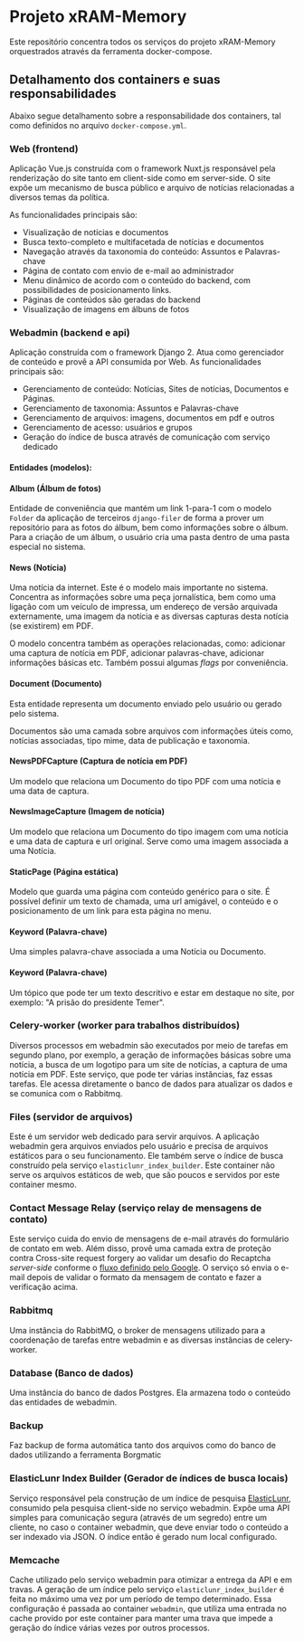 # Projeto xRAM-Memory

Este repositório concentra todos os serviços do projeto xRAM-Memory orquestrados através da ferramenta docker-compose.

## Detalhamento dos containers e suas responsabilidades
Abaixo segue detalhamento sobre a responsabilidade dos containers, tal como definidos no arquivo `docker-compose.yml`.

### Web (frontend)
Aplicação Vue.js construída com o framework Nuxt.js responsável pela renderização do site tanto em client-side como em server-side. O site expõe um mecanismo de busca público e arquivo de notícias relacionadas a diversos temas da política.

As funcionalidades principais são:

- Visualização de notícias e documentos
- Busca texto-completo e multifacetada de notícias e documentos
- Navegação através da taxonomia do conteúdo: Assuntos e Palavras-chave
- Página de contato com envio de e-mail ao administrador
- Menu dinâmico de acordo com o conteúdo do backend, com possibilidades de posicionamento links.
- Páginas de conteúdos são geradas do backend
- Visualização de imagens em álbuns de fotos

### Webadmin (backend e api)
Aplicação construída com o framework Django 2. Atua como gerenciador de conteúdo e provê a API consumida por Web. As funcionalidades principais são:

- Gerenciamento de conteúdo: Notícias, Sites de notícias, Documentos e Páginas.
- Gerenciamento de taxonomia: Assuntos e Palavras-chave
- Gerenciamento de arquivos: imagens, documentos em pdf e outros
- Gerenciamento de acesso: usuários e grupos
- Geração do índice de busca através de comunicação com serviço dedicado


#### Entidades (modelos):
#### Album (Álbum de fotos)
Entidade de conveniência que mantém um link 1-para-1 com o modelo `Folder` da aplicação de terceiros `django-filer` de forma a prover um repositório para as fotos do álbum, bem como informações sobre o álbum.
Para a criação de um álbum, o usuário cria uma pasta dentro de uma pasta especial no sistema.

#### News (Notícia)
Uma notícia da internet. Este é o modelo mais importante no sistema. Concentra as informações sobre uma peça jornalística, bem como uma ligação com um veículo de impressa, um endereço de versão arquivada externamente, uma imagem da notícia e as diversas capturas desta notícia (se existirem) em PDF.

O modelo concentra também as operações relacionadas, como: adicionar uma captura de notícia em PDF, adicionar palavras-chave, adicionar informações básicas etc. Também possui algumas *flags* por conveniência.

#### Document (Documento)
Esta entidade representa um documento enviado pelo usuário ou gerado pelo sistema.

Documentos são uma camada sobre arquivos com informações úteis como, notícias associadas, tipo mime, data de publicação e taxonomia.

#### NewsPDFCapture (Captura de notícia em PDF)
Um modelo que relaciona um Documento do tipo PDF com uma notícia e uma data de captura.

#### NewsImageCapture (Imagem de notícia)
Um modelo que relaciona um Documento do tipo imagem com uma notícia e uma data de captura e url original. Serve como uma imagem associada a uma Notícia.

#### StaticPage (Página estática)
Modelo que guarda uma página com conteúdo genérico para o site. É possível definir um texto de chamada, uma url amigável, o conteúdo e o posicionamento de um link para esta página no menu.

#### Keyword (Palavra-chave)
Uma simples palavra-chave associada a uma Notícia ou Documento.

#### Keyword (Palavra-chave)
Um tópico que pode ter um texto descritivo e estar em destaque no site, por exemplo: "A prisão do presidente Temer".

### Celery-worker (worker para trabalhos distribuídos)
Diversos processos em webadmin são executados por meio de tarefas em segundo plano, por exemplo, a geração de informações básicas sobre uma notícia, a busca de um logotipo para um site de notícias, a captura de uma notícia em PDF. Este serviço, que pode ter várias instâncias, faz essas tarefas. Ele acessa diretamente o banco de dados para atualizar os dados e se comunica com o Rabbitmq.

### Files (servidor de arquivos)
Este é um servidor web dedicado para servir arquivos. A aplicação webadmin gera arquivos enviados pelo usuário e precisa de arquivos estáticos para o seu funcionamento. Ele também serve o índice de busca construído pela serviço `elasticlunr_index_builder`. Este container não serve os arquivos estáticos de web, que são poucos e servidos por este container mesmo.

### Contact Message Relay (serviço relay de mensagens de contato)
Este serviço cuida do envio de mensagens de e-mail através do formulário de contato em web. Além disso, provê uma camada extra de proteção contra Cross-site request forgery ao validar um desafio do Recaptcha *server-side* conforme o [fluxo definido pelo Google](https://developers.google.com/recaptcha/docs/verify). O serviço só envia o e-mail depois de validar o formato da mensagem de contato e fazer a verificação acima.

### Rabbitmq
Uma instância do RabbitMQ, o broker de mensagens utilizado para a coordenação de tarefas entre webadmin e as diversas instâncias de celery-worker.

### Database (Banco de dados)
Uma instância do banco de dados Postgres. Ela armazena todo o conteúdo das entidades de webadmin.

### Backup
Faz backup de forma automática tanto dos arquivos como do banco de dados utilizando a ferramenta Borgmatic

### ElasticLunr Index Builder (Gerador de índices de busca locais)
Serviço responsável pela construção de um índice de pesquisa [ElasticLunr](http://elasticlunr.com/), consumido pela pesquisa client-side no serviço webadmin.
Expõe uma API simples para comunicação segura (através de um segredo) entre um cliente, no caso o container webadmin, que deve enviar todo o conteúdo a ser indexado via JSON. O índice então é gerado num local configurado.

### Memcache
Cache utilizado pelo serviço webadmin para otimizar a entrega da API e em travas.
A geração de um índice pelo serviço `elasticlunr_index_builder` é feita no máximo uma vez por um período de tempo determinado. Essa configuração é passada ao container `webadmin`, que utiliza uma entrada no cache provido por este container para manter uma trava que impede a geração do índice várias vezes por outros processos.

